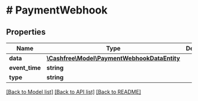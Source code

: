 # # PaymentWebhook

## Properties

Name | Type | Description | Notes
------------ | ------------- | ------------- | -------------
**data** | [**\Cashfree\Model\PaymentWebhookDataEntity**](PaymentWebhookDataEntity.md) |  | [optional]
**event_time** | **string** |  | [optional]
**type** | **string** |  | [optional]

[[Back to Model list]](../../README.md#models) [[Back to API list]](../../README.md#endpoints) [[Back to README]](../../README.md)
